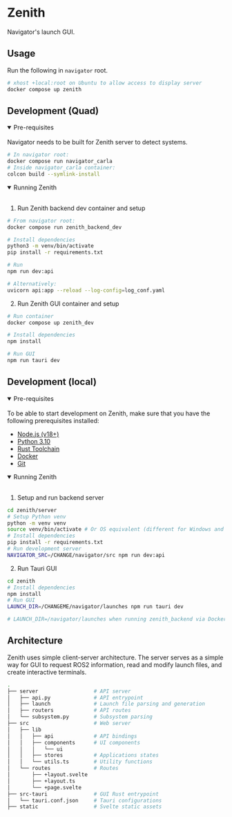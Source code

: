 # Zenith

Navigator's launch GUI.

## Usage

Run the following in `navigator` root.

```bash
# xhost +local:root on Ubuntu to allow access to display server
docker compose up zenith
```

## Development (Quad)
<details open>
<summary>
Pre-requisites
</summary> <br />
Navigator needs to be built for Zenith server to detect systems.

```bash
# In navigator root:
docker compose run navigator_carla
# Inside navigator_carla container:
colcon build --symlink-install
```

</details>

<details open>
<summary>
Running Zenith
</summary> <br />

1. Run Zenith backend dev container and setup

```bash
# From navigator root:
docker compose run zenith_backend_dev

# Install dependencies
python3 -m venv/bin/activate
pip install -r requirements.txt

# Run
npm run dev:api

# Alternatively:
uvicorn api:app --reload --log-config=log_conf.yaml
```

2. Run Zenith GUI container and setup

```bash
# Run container
docker compose up zenith_dev

# Install dependencies
npm install

# Run GUI
npm run tauri dev
```

</details>



## Development (local)

<details open>
<summary>
Pre-requisites
</summary> <br />
To be able to start development on Zenith, make sure that you have the following prerequisites installed:

- [Node.js (v18+)](https://nodejs.org/en/download)
- [Python 3.10](https://www.python.org/downloads/)
- [Rust Toolchain](https://www.rust-lang.org/tools/install)
- [Docker](https://docs.docker.com/engine/install/)
- [Git](https://git-scm.com/downloads)
</details>

<details open>
<summary>
Running Zenith
</summary> <br />

1. Setup and run backend server

```bash
cd zenith/server
# Setup Python venv
python -m venv venv
source venv/bin/activate # Or OS equivalent (different for Windows and MacOS).
# Install dependencies
pip install -r requirements.txt
# Run development server
NAVIGATOR_SRC=/CHANGE/navigator/src npm run dev:api
```

2. Run Tauri GUI

```bash
cd zenith
# Install dependencies
npm install
# Run GUI
LAUNCH_DIR=/CHANGEME/navigator/launches npm run tauri dev

# LAUNCH_DIR=/navigator/launches when running zenith_backend via Docker
```

</details>

## Architecture

Zenith uses simple client-server architecture. The server serves as a simple way for GUI to request ROS2 information, read and modify launch files, and create interactive terminals.

```bash
.
├── server                  # API server
│   ├── api.py              # API entrypoint
│   ├── launch              # Launch file parsing and generation
│   ├── routers             # API routes
│   └── subsystem.py        # Subsystem parsing
├── src                     # Web server
│   ├── lib
│   │   ├── api             # API bindings
│   │   ├── components      # UI components
│   │   │   └── ui
│   │   ├── stores          # Applications states
│   │   └── utils.ts        # Utility functions
│   └── routes              # Routes
│       ├── +layout.svelte
│       ├── +layout.ts
│       └── +page.svelte
├── src-tauri               # GUI Rust entrypoint
│   └── tauri.conf.json     # Tauri configurations
├── static                  # Svelte static assets
```
